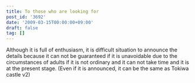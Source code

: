 ```yaml
---
title: To those who are looking for
post_id: '3692'
date: '2009-03-15T00:00:00+09:00'
draft: false
tag: []
---
```


Although it is full of enthusiasm, it is difficult situation to announce the details because it can not be guaranteed if it is unavoidable due to the circumstances of adults if it is not ordinary and it can not take time and it is at the present stage. (Even if it is announced, it can be the same as Tokiwa castle v2)
